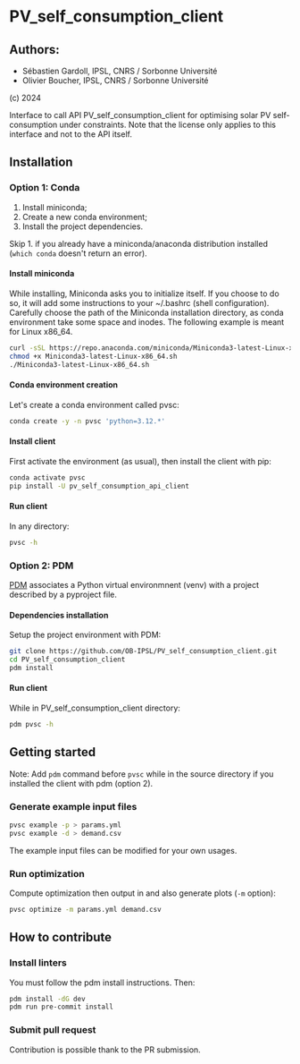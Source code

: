 # PV_self_consumption_client

## Authors:
- Sébastien Gardoll, IPSL, CNRS / Sorbonne Université
- Olivier Boucher, IPSL, CNRS / Sorbonne Université

(c) 2024

Interface to call API PV_self_consumption_client for optimising solar PV self-consumption under constraints.
Note that the license only applies to this interface and not to the API itself.

## Installation

### Option 1: Conda

1. Install miniconda;
2. Create a new conda environment;
3. Install the project dependencies.

Skip 1. if you already have a miniconda/anaconda distribution installed (`which conda` doesn't return an error).

#### Install miniconda

While installing, Miniconda asks you to initialize itself. If you choose to do so, it will add some instructions to your ~/.bashrc (shell configuration).
Carefully choose the path of the Miniconda installation directory, as conda environment take some space and inodes. The following example is meant for Linux x86_64.

```bash
curl -sSL https://repo.anaconda.com/miniconda/Miniconda3-latest-Linux-x86_64.sh > Miniconda3-latest-Linux-x86_64.sh
chmod +x Miniconda3-latest-Linux-x86_64.sh
./Miniconda3-latest-Linux-x86_64.sh
```

#### Conda environment creation

Let's create a conda environment called pvsc:

```bash
conda create -y -n pvsc 'python=3.12.*'
```

#### Install client

First activate the environment (as usual), then install the client with pip:

```bash
conda activate pvsc
pip install -U pv_self_consumption_api_client
```

#### Run client

In any directory:

```bash
pvsc -h
```

### Option 2: PDM

[PDM](https://pdm-project.org/en/latest/) associates a Python virtual environmnent (venv) with a project described by a pyproject file.

#### Dependencies installation

Setup the project environment with PDM:

```bash
git clone https://github.com/OB-IPSL/PV_self_consumption_client.git
cd PV_self_consumption_client
pdm install
```

#### Run client

While in PV_self_consumption_client directory:

```bash
pdm pvsc -h
```

## Getting started

Note: Add `pdm` command before `pvsc` while in the source directory if you installed the client with pdm (option 2).

### Generate example input files

```bash
pvsc example -p > params.yml
pvsc example -d > demand.csv
```
The example input files can be modified for your own usages.

### Run optimization

Compute optimization then output in and also generate plots (`-m` option):

```bash
pvsc optimize -m params.yml demand.csv
```

## How to contribute

### Install linters

You must follow the pdm install instructions. Then:

```bash
pdm install -dG dev
pdm run pre-commit install
```

### Submit pull request

Contribution is possible thank to the PR submission.
